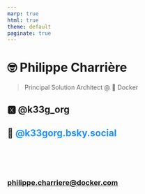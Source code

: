 ```yaml
---
marp: true
html: true
theme: default
paginate: true
---
```

<style>
.dodgerblue {
  color: dodgerblue;
}
</style>
# 🤓 Philippe Charrière

> Principal Solution Architect @ 🐳 Docker
## 🆇 @k33g_org
## 🦋 <span class="dodgerblue">@k33gorg.bsky.social</span>
</br></br></br>

### philippe.charriere@docker.com
